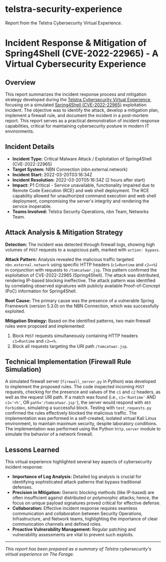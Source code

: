 # telstra-security-experience
Report from the Telstra Cybersecurity Virtual Experience.
# Incident Response & Mitigation of Spring4Shell (CVE-2022-22965) - A Virtual Cybersecurity Experience

## Overview

This report summarizes the incident response process and mitigation strategy developed during the [Telstra Cybersecurity Virtual Experience](https://www.theforage.com/simulations/telstra/cybersecurity-cyyo), focusing on a simulated [Spring4Shell (CVE-2022-22965)](https://nvd.nist.gov/vuln/detail/cve-2022-22965) exploitation incident. The objective was to identify the attack, develop a mitigation plan, implement a firewall rule, and document the incident in a post-mortem report. This report serves as a practical demonstration of incident response capabilities, critical for maintaining cybersecurity posture in modern IT environments.

## Incident Details

* **Incident Type:** Critical Malware Attack / Exploitation of Spring4Shell (CVE-2022-22965)
* **Target System:** NBN Connection (nbn.external.network)
* **Incident Start:** 2022-03-20T03:16:34Z
* **Incident Resolution:** 2022-03-20T05:16:34Z (2 hours after start)
* **Impact:** P1 Critical - Service unavailable, functionality impaired due to Remote Code Execution (RCE) and web shell deployment. The RCE capability allowed for unauthorized command execution and web shell deployment, compromising the server's integrity and rendering the service inoperable.
* **Teams Involved:** Telstra Security Operations, nbn Team, Networks Team.

## Attack Analysis & Mitigation Strategy

**Detection:** The incident was detected through firewall logs, showing high volumes of `POST` requests to a suspicious path, marked with `action: bypass`.

**Attack Pattern:** Analysis revealed the malicious traffic targeted `nbn.external.network` using specific HTTP headers (`c1=Runtime` and `c2=<%`) in conjunction with requests to `/tomcatwar.jsp`. This pattern confirmed the exploitation of CVE-2022-22965 (Spring4Shell). The attack was distributed, rendering IP-based blocking ineffective. The attack pattern was identified by correlating observed signatures with publicly available Proof-of-Concept (PoC) information for Spring4Shell.

**Root Cause:** The primary cause was the presence of a vulnerable Spring Framework (version 5.3.0) on the NBN Connection, which was successfully exploited.

**Mitigation Strategy:** Based on the identified patterns, two main firewall rules were proposed and implemented:
1.  Block `POST` requests simultaneously containing HTTP headers `c1=Runtime` and `c2=<%`.
2.  Block all requests targeting the URI path `/tomcatwar.jsp`.

## Technical Implementation (Firewall Rule Simulation)

A simulated firewall server (`firewall_server.py` in Python) was developed to implement the proposed rules. The code inspected incoming `POST` requests, checking for the presence and values of the `c1` and `c2` headers, as well as the request URI path. If a match was found (i.e., `c1='Runtime'` AND `c2='<%'`, OR `path='/tomcatwar.jsp'`), the server would respond with `403 Forbidden`, simulating a successful block. Testing with `test_requests.py` confirmed the rules effectively blocked the malicious traffic. The implementation was performed in a self-created, isolated virtual Kali Linux environment, to maintain maximum security, despite laboratory conditions. The implementation was performed using the Python `http.server` module to simulate the behavior of a network firewall.

## Lessons Learned

This virtual experience highlighted several key aspects of cybersecurity incident response:

* **Importance of Log Analysis:** Detailed log analysis is crucial for identifying sophisticated attack patterns that bypass traditional defenses.
* **Precision in Mitigation:** Generic blocking methods (like IP-based) are often insufficient against distributed or polymorphic attacks; hence, the focus on unique payload signatures proved critical for effective defense.
* **Collaboration:** Effective incident response requires seamless communication and collaboration between Security Operations, Infrastructure, and Network teams, highlighting the importance of clear communication channels and defined roles.
* **Proactive Vulnerability Management:** Regular patching and vulnerability assessments are vital to prevent such exploits.

---
*This report has been prepared as a summary of Telstra cybersecurity's virtual experience on The Forage.*
